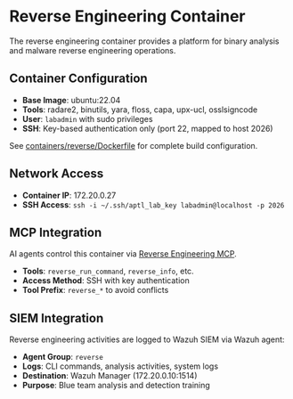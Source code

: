 # Reverse Engineering Container

The reverse engineering container provides a platform for binary analysis and malware reverse engineering operations.

## Container Configuration

- **Base Image**: ubuntu:22.04
- **Tools**: radare2, binutils, yara, floss, capa, upx-ucl, osslsigncode
- **User**: `labadmin` with sudo privileges
- **SSH**: Key-based authentication only (port 22, mapped to host 2026)

See [containers/reverse/Dockerfile](../../containers/reverse/Dockerfile) for complete build configuration.

## Network Access

- **Container IP**: 172.20.0.27
- **SSH Access**: `ssh -i ~/.ssh/aptl_lab_key labadmin@localhost -p 2026`

## MCP Integration

AI agents control this container via [Reverse Engineering MCP](../../mcp/mcp-reverse/README.md).

- **Tools**: `reverse_run_command`, `reverse_info`, etc.
- **Access Method**: SSH with key authentication
- **Tool Prefix**: `reverse_*` to avoid conflicts

## SIEM Integration

Reverse engineering activities are logged to Wazuh SIEM via Wazuh agent:

- **Agent Group**: `reverse`
- **Logs**: CLI commands, analysis activities, system logs
- **Destination**: Wazuh Manager (172.20.0.10:1514)
- **Purpose**: Blue team analysis and detection training

